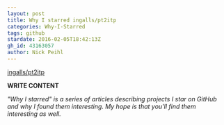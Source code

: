 ```yaml
---
layout: post
title: Why I starred ingalls/pt2itp
categories: Why-I-Starred
tags: github
stardate: 2016-02-05T18:42:13Z
gh_id: 43163057
author: Nick Peihl
---
```


[ingalls/pt2itp](star.repo.html_url)

**WRITE CONTENT**

*"Why I starred" is a series of articles describing projects I star on GitHub and why I found them interesting. My hope is that you'll find them interesting as well.*

